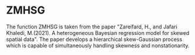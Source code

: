 # ZMHSG
The function ZMHSG is taken from the paper "Zareifard, H., and Jafari Khaledi, M.(2021). A heterogeneous Bayesian regression model for skewed spatial data".  The paper develops a hierarchical skew-Gaussian process which is capable of simultaneously handling skewness and nonstationarity.
